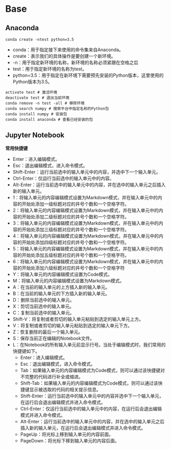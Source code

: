# Base

## Anaconda

```shell
conda create -ntest python=3.5
```

- conda：用于指定接下来使用的命令集来自Anaconda。
- create：表示我们的具体操作是要创建一个新环境。
- -n：用于指定新环境的名称，新环境的名称必须紧跟在空格之后
- test：用于指定新环境的名称为test。
- python=3.5：用于指定在新环境下需要预先安装的Python版本，这里使用的Python版本为3.5。

```shell
activate test # 激活环境
deactivate test # 退出当前环境
conda remove -n test -all # 移除环境
conda search numpy # 搜索平台中指定名称的Python包
conda install numpy # 安装包
conda install anaconda # 查看已经安装的包
```

## Jupyter  Notebook

**常用快捷键**

- Enter：进入编辑模式。
- Esc：退出编辑模式，进入命令模式。
- Shift-Enter：运行当前选中的输入单元中的内容，并选中下一个输入单元。
- Ctrl-Enter：仅运行当前选中的输入单元中的内容。
- Alt-Enter：运行当前选中的输入单元中的内容，并在选中的输入单元之后插入新的输入单元。
- 1：将输入单元的内容编辑模式设置为Markdown模式，并在输入单元中的内容的开始处添加一级标题对应的井号个数和一个空格字符。
- 2：将输入单元的内容编辑模式设置为Markdown模式，并在输入单元中的内容的开始处添加二级标题对应的井号个数和一个空格字符。
- 3：将输入单元的内容编辑模式设置为Markdown模式，并在输入单元中的内容的开始处添加三级标题对应的井号个数和一个空格字符。
- 4：将输入单元的内容编辑模式设置为Markdown模式，并在输入单元中的内容的开始处添加四级标题对应的井号个数和一个空格字符。
- 5：将输入单元的内容编辑模式设置为Markdown模式，并在输入单元中的内容的开始处添加五级标题对应的井号个数和一个空格字符。
- 6：将输入单元的内容编辑模式设置为Markdown模式，并在输入单元中的内容的开始处添加六级标题对应的井号个数和一个空格字符
- Y：将输入单元的内容编辑模式设置为Code模式。
- M：将输入单元的内容编辑模式设置为Markdown模式。
- A：在当前的输入单元的上方插入新的输入单元。
- B：在当前的输入单元的下方插入新的输入单元。
- D：删除当前选中的输入单元。
- X：剪切当前选中的输入单元。
- C：复制当前选中的输入单元。
- Shift-V：将复制或者剪切的输入单元粘贴到选定的输入单元上方。
- V：将复制或者剪切的输入单元粘贴到选定的输入单元下方。
- Z：恢复删除的最后一个输入单元。
- S：保存当前正在编辑的Notebook文件。
- L：在Notebook的所有输入单元前显示行号。当处于编辑模式时，我们常用的快捷键如下。
  - Enter：进入编辑模式。
  - Esc：退出编辑模式，进入命令模式。
  - Tab：如果输入单元的内容编辑模式为Code模式，则可以通过该快捷键对不完整的代码进行补全或缩进。
  - Shift-Tab：如果输入单元的内容编辑模式为Code模式，则可以通过该快捷键显示被选取的代码的相关提示信息。
  - Shift-Enter：运行当前选中的输入单元中的内容并选中下一个输入单元，在运行后会退出编辑模式并进入命令模式。
  - Ctrl-Enter：仅运行当前选中的输入单元中的内容，在运行后会退出编辑模式并进入命令模式。
  - Alt-Enter：运行当前选中的输入单元中的内容，并在选中的输入单元之后插入新的输入单元，在运行后会退出编辑模式并进入命令模式。
  - PageUp：将光标上移到输入单元的内容前面。
  - PageDown：将光标下移到输入单元的内容后面。
